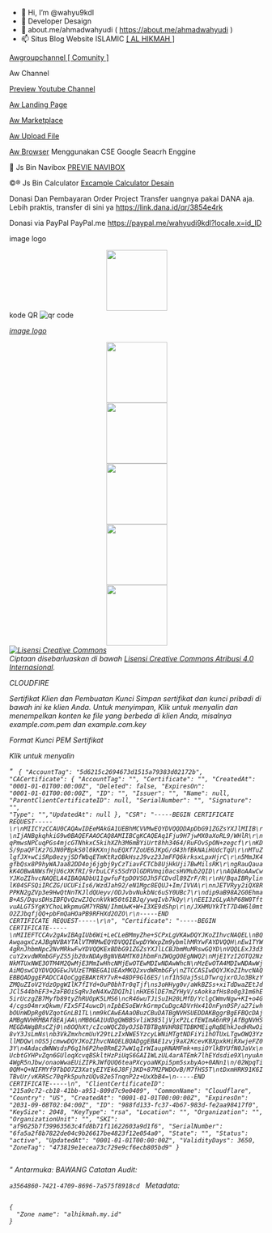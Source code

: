 - 👋 Hi, I’m @wahyu9kdl
- 👀 Developer Desaign 
- 🌱 about.me/ahmadwahyudi ( https://about.me/ahmadwahyudi )
- 📫 Situs Blog 
Website ISLAMIC <a href="https://kata-h.blogspot.com/">[ AL HIKMAH ]</a>


<a href="https://awsos.blogspot.com/">Awgroupchannel [ Comunity ] </a>


Aw Channel 

<a href="https://youtube.com/channel/UC7CRa3nkxakAZx_aRsMwRyA">Preview Youtube Channel</a>


<a href="https://jali.me/Profesional">Aw Landing Page </a>



<a href="https://inpage.es/UOAg">Aw Marketplace</a>



<a href="https://sfile.mobi/inv.php?id=358103">Aw Upload File </a>



<a href="https://cse.google.co.id/cse?cx=4a26c594511b8cd0c#gsc.tab=0">Aw Browser</a> Menggunakan CSE Google Seacrh Enggine



🔄  Js Bin  Navibox
    <a href="https://jsbin.com/tejuxic/">PREVIE NAVIBOX</a>

©️®️ Js Bin Calculator
<a href="https://jsbin.com/soqasos/edit?output">Excample Calculator Desain</a>



Donasi Dan Pembayaran Order Project
Transfer uangnya pakai DANA aja. Lebih praktis, transfer di sini ya 
https://link.dana.id/qr/3854e4rk

Donasi via PayPal PayPal.me https://paypal.me/wahyudi9kdl?locale.x=id_ID

image logo

<div class="separator" style="clear: both; text-align: center;"><a href="https://kata-h.blogspot.com/?m=1" rel="nofollow" style="margin-left: 0em; margin-right: 0em;" target="_blank"><img border="0" data-original-height="320" data-original-width="320" height="120" src="https://1.bp.blogspot.com/-0q6-TbiYLEY/YJfgoXvTrKI/AAAAAAAAC6I/-w32v-7i95UqW5zCapKDpOTrGUQ6IyT4ACLcBGAsYHQ/s600/ALHIKMAH.png" /></a></div>
kode QR
<img src='https://chart.googleapis.com/chart?cht=qr&chl=https%3A%2F%2Fwww.example.com&chs=180x180&choe=UTF-8&chld=L|2' rel='nofollow' alt='qr code'><a href='https://kata-h.blogspot.com/?m=1
            ' border='0' style='cursor:default'  rel='nofollow'><i
/a>

image logo
<div class="separator" style="clear: both; text-align: center;"><a href="https://awsos.blogspot.com/?m=1" rel="nofollow" style="margin-left: 0em; margin-right: 0em;" target="_blank"><img border="0" data-original-height="320" data-original-width="320" height="120" src="https://1.bp.blogspot.com/-87W9WYzeN_s/YJwW3DhoTRI/AAAAAAAAC_Q/8ujU2mYoWNQwhZYeMCC-85_PKy1madm1wCLcBGAsYHQ/s600/logo5_12_23446.png" /></a></div>
<div class="separator" style="clear: both; text-align: center;"><a href="https://awsos.blogspot.com/?m=1" rel="nofollow" style="margin-left: 0em; margin-right: 0em;" target="_blank"><img border="0" data-original-height="320" data-original-width="320" height="120" src="https://1.bp.blogspot.com/-upfmYrm1Mj4/YJwW25sg0iI/AAAAAAAAC_M/CiiI6q0OTrs2AzY3m9L4DH5jb2KJZh_lgCLcBGAsYHQ/s600/logo5_12_211956.png" /></a></div>
<div class="separator" style="clear: both; text-align: center;"><a href="https://awsos.blogspot.com/?m=1" rel="nofollow" style="margin-left: 0em; margin-right: 0em;" target="_blank"><img border="0" data-original-height="320" data-original-width="320" height="120" src="https://1.bp.blogspot.com/-sWIwHRakTtM/YJphXjeyoFI/AAAAAAAAC9c/7tr08-Mf_8syRDW4lL0QNpBVD1w74w-hACLcBGAsYHQ/s600/logo5_11_15302.png" /></a></div><div class="separator" style="clear: both; text-align: center;"><a href="https://awsos.blogspot.com/" rel="nofollow" style="margin-left: 0em; margin-right: 0em;" target="_blank"><img border="0" data-original-height="320" data-original-width="320" height="120" src="https://1.bp.blogspot.com/-ADRZxCrxY-0/YJwW2YI3YUI/AAAAAAAAC_I/kMHHD0TrjcwF5gj39XydhrVoV8GlO699QCLcBGAsYHQ/s600/logo5_12_21180.png" /></a></div>
<div class="separator" style="clear: both; text-align: center;"><a href="https://awsos.blogspot.com/" rel="nofollow" style="margin-left: 0em; margin-right: 0em;" target="_blank"><img border="0" data-original-height="320" data-original-width="320" height="120" src="https://1.bp.blogspot.com/-cegMld0-fmQ/YJphUmavRNI/AAAAAAAAC84/bz0j_43CQUcTzJ2Ob4MQYXVYUz9_iPtSACLcBGAsYHQ/s600/logo5_11_03230.png" /></a></div>
<!---
wahyu9kdl/wahyu9kdl is a ✨ special ✨ repository because its `README.md` (this file) appears on your GitHub profile.
You can click the Preview link to take a look at your changes.
---><a rel="license" href="http://creativecommons.org/licenses/by/4.0/"><img alt="Lisensi Creative Commons" style="border-width:0" src="https://i.creativecommons.org/l/by/4.0/88x31.png" /></a><br />Ciptaan disebarluaskan di bawah <a rel="license" href="http://creativecommons.org/licenses/by/4.0/">Lisensi Creative Commons Atribusi 4.0 Internasional</a>.

CLOUDFIRE

Sertifikat Klien dan Pembuatan Kunci
Simpan sertifikat dan kunci pribadi di bawah ini ke klien Anda. Untuk menyimpan, Klik untuk menyalin dan menempelkan konten ke file yang berbeda di klien Anda, misalnya example.com.pem dan example.com.key

Format Kunci
PEM	
Sertifikat

Klik untuk menyalin

"
<code>
    { "AccountTag": "5d6215c2694673d1515a79383d02172b",
  "CACertificate": {
    "AccountTag": "",
    "Certificate": "",
    "CreatedAt": "0001-01-01T00:00:00Z",
    "Deleted": false,
    "ExpiresOn": "0001-01-01T00:00:00Z",
    "ID": "",
    "Issuer": "",
    "Name": null,
    "ParentClientCertificateID": null,
    "SerialNumber": "",
    "Signature": "",
    "Type": "","UpdatedAt": null  },
  "CSR": "-----BEGIN CERTIFICATE REQUEST-----\r\nMIICYzCCAU0CAQAwIDEeMAkGA1UEBhMCVVMwEQYDVQQDDApDbG91ZGZsYXJlMIIB\r\nIjANBgkqhkiG9w0BAQEFAAOCAQ8AMIIBCgKCAQEAq1Fju9H7jwMX0aXoRL9/WHlR\r\nqPmwsNPCuqPGs4mjcGTNhkxC5kihXZh3M6mBYiUrt8hh3464/RuFOvSpON+zegcf\r\nKDS/9paQFlKz7GJN0PBpkS0l0kKXnjhuEQXf7ZoUE6JKpG/d43hfBkNAiHUdcTqU\r\nMTuZlgfJX+wCiSRp8ezyjSDfWbqETmKtRzOBkHszJ9vz23JmFFQ6krksxLpxHjrC\r\n5MmJK4gfbQsx8P9hyWAJaa82DD4oj6jgbj9yCzTiavFCTCb8UjHkUji7BwMilsRK\r\ngRauQauakK4OBwANWsfHjU6cXKfRI/9rbuLCFs5SdYOlGDRVmqi0acsHVMub2QID\r\nAQABoAAwCwYJKoZIhvcNAQELA4IBAQADbU11gwfuFtpDOVSOJh5FCDvdl89ZrF/R\r\nH/BqaIBRylinlK04SFSQiIRCZG/UCUFiIs6/WzdJah92/eN1Mgc8EQUJ+Im/IVVA\r\nnJETVRyy2iQX8RPPKN2gZVp3e9HwQtNnTKJldQUeyv/ODJvbvNukbNc6uSY0UBc7\r\ndip9aB98A2G0EhmaB+AS/DqusDHsIBFQvQzwZJQcnkVkW50t61BJq/ywqIvb7kQy\r\nEEI3zGLyAhP68W0TftvuALGT5YgKYChoLWkpmuGM7YRBN/IhmUwK+W+I3XE9dShp\r\n/JXHMUYkTtT7D4W6l0mtO2ZJbqfjQQ+pbFmQaHOaPB9RFHXd2OZO\r\n-----END CERTIFICATE REQUEST-----\r\n",
  "Certificate": "-----BEGIN CERTIFICATE-----\nMIIEFTCCAv2gAwIBAgIUb6Wi+LeCLeBMmyZhe+SCPxLgVKAwDQYJKoZIhvcNAQEL\nBQAwgagxCzAJBgNVBAYTAlVTMRMwEQYDVQQIEwpDYWxpZm9ybmlhMRYwFAYDVQQH\nEw1TYW4gRnJhbmNpc2NvMRkwFwYDVQQKExBDbG91ZGZsYXJlLCBJbmMuMRswGQYD\nVQQLExJ3d3cuY2xvdWRmbGFyZS5jb20xNDAyBgNVBAMTK01hbmFnZWQgQ0EgNWQ2\nMjE1YzI2OTQ2NzNkMTUxNWE3OTM4M2QwMjE3MmIwHhcNMjEwOTEwMDIwNDAwWhcN\nMzEwOTA4MDIwNDAwWjAiMQswCQYDVQQGEwJVUzETMBEGA1UEAxMKQ2xvdWRmbGFy\nZTCCASIwDQYJKoZIhvcNAQEBBQADggEPADCCAQoCggEBAKtRY7vR+48DF9Gl6ES/\nf1h5Uaj5sLDTwrqjxrOJo3BkzYZMQuZIoV2YdzOpgWIlK7fIYd+OuP0bhTr0qTjf\ns3oHHyg0v/aWkBZSs+xiTdDwaZEtJdJCl544bhEF3+2aFBOiSqRv3eN4XwZDQIh1\nHXE6lDE7mZYHyV/sAokkafHs8o0g31m6hE5irUczgZB7Myfb89tyZhRUOpK5LMS6\ncR46wuTJiSuIH20LMfD/YclgCWmvNgw+KI+o4G4/cgs04mrxQkwm/FIx5FI4uwcD\nIpbESoEWrkGrmpCuDgcADVrHx41OnFyn0SP/a27iwhbOUnWDpRg0VZqotGnLB1TL\nm9kCAwEAAaOBuzCBuDATBgNVHSUEDDAKBggrBgEFBQcDAjAMBgNVHRMBAf8EAjAA\nMB0GA1UdDgQWBBSvliW385ljVjxP2LcfEWImA6nR9jAfBgNVHSMEGDAWgBRsCZj0\n8OQhXt/cIcoWQCZ8yOJSbTBTBgNVHR8ETDBKMEigRqBEhkJodHRwOi8vY3JsLmNs\nb3VkZmxhcmUuY29tLzIxNWE5YzcyLWNiMTgtNDFiYi1hOTUxLTgwOWQ3YzllMDQw\nOS5jcmwwDQYJKoZIhvcNAQELBQADggEBAE1zvj9aX2KcevKBXpxkHiRXwjeFZ03Y\n4AdacdWNWsdsP6q1h6P2he8RmE27wW1qIrWIaupHNAMFmk+msiOYlkBYUfN0JaVx\nUcbtGYHPvZqn6GUloqXcvqBSkltHzPiUqS6GAI1WLzUL4arATEmk7lhEYdsdie9X\nyuAn4WgR5nJbw/onaoWwaEUiZIPkJWfQUQ6teaPXcyoaNKpi5pm5sxbyAo+0ANn1\n/02WpqTi0QM+Q+NIFMYf9TbDO7Z3XatyEIYEk6J8Fj3KD+87M2PWDOvB/M7fHS5T\ntDxmHRK91K6ITBvUr/vKRRSc70qPk5puhzUQv82e5TnqnP2z+UxXbB4=\n-----END CERTIFICATE-----\n",
  "ClientCertificateID": "215a9c72-cb18-41bb-a951-809d7c9e0409",
  "CommonName": "Cloudflare",
  "Country": "US",
  "CreatedAt": "0001-01-01T00:00:00Z",
  "ExpiresOn": "2031-09-08T02:04:00Z",
  "ID": "988fd133-fc37-4b67-983d-fe2aa98417f0",
  "KeySize": 2048,
  "KeyType": "rsa",
  "Location": "",
  "Organization": "",
  "OrganizationUnit": "",
  "SKI": "af9625b7f39963563c4fd8b71f11622603a9d1f6",
  "SerialNumber": "6fa5a2f8b7822de04c9b26617be4823f12e054a0",
  "State": "",
  "Status": "active",
  "UpdatedAt": "0001-01-01T00:00:00Z",
  "ValidityDays": 3650,
  "ZoneTag": "473819e1ecea73c729e9cf6ecb805bd9"
}

</code>
"
Antarmuka:
BAWANG
Catatan Audit:

<code>a3564860-7421-4709-8696-7a575f8918cd
</code>
Metadata:

<code>
{
  "Zone name": "alhikmah.my.id"
}

</code>
